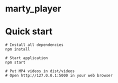 marty_player
=====================

# Quick start

```
# Install all dependencies
npm install

# Start application
npm start

# Put MP4 videos in dist/videos
# Open http://127.0.0.1:5000 in your web browser
```

